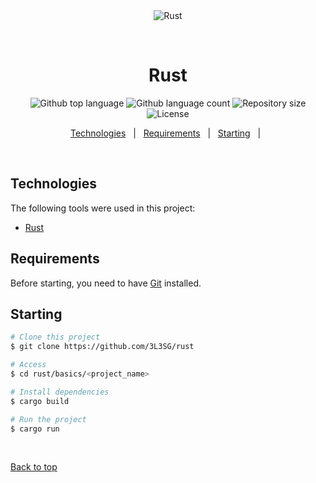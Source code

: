 <div align="center" id="top"> 
  <img src="./.github/app.gif" alt="Rust" />

  &#xa0;
</div>

<h1 align="center">Rust</h1>

<p align="center">
  <img alt="Github top language" src="https://img.shields.io/github/languages/top/3L3SG/hello-rust?color=56BEB8">

  <img alt="Github language count" src="https://img.shields.io/github/languages/count/3L3SG/hello-rust?color=56BEB8">

  <img alt="Repository size" src="https://img.shields.io/github/repo-size/3L3SG/hello-rust?color=56BEB8">

  <img alt="License" src="https://img.shields.io/github/license/3L3SG/hello-rust?color=56BEB8">

</p>

<p align="center">
  <a href="#rocket-technologies">Technologies</a> &#xa0; | &#xa0;
  <a href="#white_check_mark-requirements">Requirements</a> &#xa0; | &#xa0;
  <a href="#checkered_flag-starting">Starting</a> &#xa0; | &#xa0;
</p>

<br>

## Technologies ##

The following tools were used in this project:


- [Rust](https://www.rust-lang.org)

## Requirements ##

Before starting, you need to have [Git](https://git-scm.com) installed.

## Starting ##

```bash
# Clone this project
$ git clone https://github.com/3L3SG/rust

# Access
$ cd rust/basics/<project_name>

# Install dependencies
$ cargo build

# Run the project
$ cargo run
```

&#xa0;

<a href="#top">Back to top</a>
